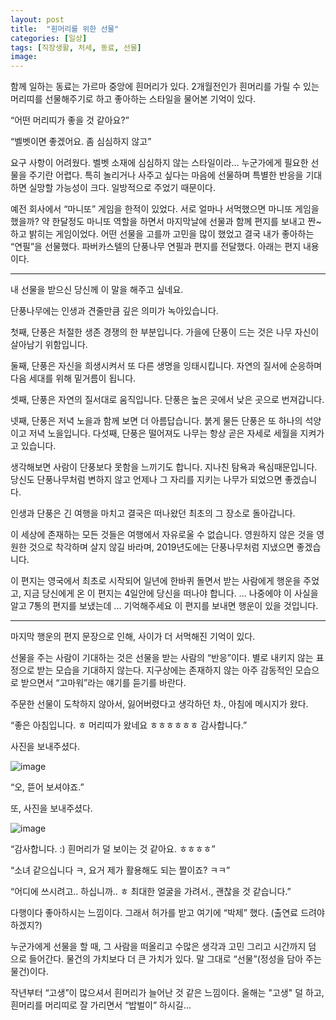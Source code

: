 ```yaml
---
layout: post
title:  "흰머리를 위한 선물"
categories: [일상]
tags: [직장생활, 처세, 동료, 선물]
image: 
---
```


함께 일하는 동료는 가르마 중앙에 흰머리가 있다. 2개월전인가 흰머리를 가릴 수 있는 머리띠를 선물해주기로 하고 좋아하는 스타일을 물어본 기억이 있다.

“어떤 머리띠가 좋을 것 같아요?”

“벨벳이면 좋겠어요. 좀 심심하지 않고”

요구 사항이 어려웠다. 벨벳 소재에 심심하지 않는 스타일이라…  누군가에게 필요한 선물을 주기란 어렵다. 특히 놀리거나 사주고 싶다는 마음에 선물하며 특별한 반응을 기대하면 실망할 가능성이 크다. 일방적으로 주었기 때문이다.

예전 회사에서 “마니또” 게임을 한적이 있었다. 서로 얼마나 서먹했으면 마니또 게임을 했을까? 약 한달정도 마니또 역할을 하면서 마지막날에 선물과 함께 편지를 보내고 짠~ 하고 밝히는 게임이었다. 어떤 선물을 고를까 고민을 많이 했었고 결국 내가 좋아하는 “연필”을 선물했다. 파버카스텔의 단풍나무 연필과 편지를 전달했다. 아래는 편지 내용이다.

---

내 선물을 받으신 당신께 이 말을 해주고 싶네요.

단풍나무에는 인생과 견줄만큼 깊은 의미가 녹아있습니다.

첫째, 단풍은 처절한 생존 경쟁의 한 부분입니다. 가을에 단풍이 드는 것은 나무 자신이 살아남기 위함입니다.

둘째, 단풍은 자신을 희생시켜서 또 다른 생명을 잉태시킵니다. 자연의 질서에 순응하며 다음 세대를 위해 밑거름이 됩니다.

셋째, 단풍은 자연의 질서대로 움직입니다. 단풍은 높은 곳에서 낮은 곳으로 번져갑니다.

넷째, 단풍은 저녁 노을과 함께 보면 더 아름답습니다. 붉게 물든 단풍은 또 하나의 석양이고 저녁 노을입니다.
다섯째, 단풍은 떨어져도 나무는 항상 곧은 자세로 세월을 지켜가고 있습니다.

생각해보면 사람이 단풍보다 못함을 느끼기도 합니다. 지나친 탐욕과 욕심때문입니다. 당신도 단풍나무처럼 변하지 않고 언제나 그 자리를 지키는 나무가 되었으면 좋겠습니다. 

인생과 단풍은 긴 여행을 마치고 결국은 떠나왔던 최초의 그 장소로 돌아갑니다. 

이 세상에 존재하는 모든 것들은 여행에서 자유로울 수 없습니다. 영원하지 않은 것을 영원한 것으로 착각하며 살지 않길 바라며, 2019년도에는 단풍나무처럼 지냈으면 좋겠습니다.

이 편지는 영국에서 최초로 시작되어 일년에 한바퀴 돌면서 받는 사람에게 행운을 주었고, 지금 당신에게 온 이 편지는 4일안에 당신을 떠나야 합니다. ... 나중에야 이 사실을 알고 7통의 편지를 보냈는데 ... 기억해주세요 이 편지를 보내면 행운이 있을 것입니다.

---

마지막 행운의 편지 문장으로 인해, 사이가 더 서먹해진 기억이 있다.

선물을 주는 사람이 기대하는 것은 선물을 받는 사람의 “반응”이다. 별로 내키지 않는 표정으로 받는 모습을 기대하지 않는다. 지구상에는 존재하지 않는 아주 감동적인 모습으로 받으면서 “고마워”라는 얘기를 듣기를 바란다.

주문한 선물이 도착하지 않아서, 잃어버렸다고 생각하던 차., 아침에 메시지가 왔다.

“좋은 아침입니다. ㅎ 머리띠가 왔네요 ㅎㅎㅎㅎㅎㅎ 감사합니다.”

사진을 보내주셨다.

![image](https://github.com/Heeom-org/blog/assets/111643/69bafc9c-6fd3-4d28-b827-0795702c32c0)

“오, 뜯어 보셔야죠.”

또, 사진을 보내주셨다.

![image](https://github.com/Heeom-org/blog/assets/111643/6af2c39e-23a0-4e97-a587-ec46349b0c45)

“감사합니다. :) 흰머리가 덜 보이는 것 같아요. ㅎㅎㅎㅎ”

“소녀 같으십니다 ㅋ, 요거 제가 활용해도 되는 짤이죠? ㅋㅋ”

“어디에 쓰시려고.. 하십니까.. ㅎ 최대한 얼굴을 가려서., 괜찮을 것 같습니다.”

다행이다 좋아하시는 느낌이다. 그래서 허가를 받고 여기에 “박제” 했다. (출연료 드려야 하겠지?)

누군가에게 선물을 할 때, 그 사람을 떠올리고 수많은 생각과 고민 그리고 시간까지 덤 으로 들어간다. 물건의 가치보다 더 큰 가치가 있다. 말 그대로 “선물”(정성을 담아 주는 물건)이다.

작년부터 “고생”이 많으셔서 흰머리가 늘어난 것 같은 느낌이다. 올해는 "고생" 덜 하고, 흰머리를 머리띠로 잘 가리면서 “밥벌이” 하시길…
